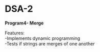 # DSA-2
**Program4- Merge**

Features:   
-Implements dynamic programming   
-Tests if strings are merges of one another
